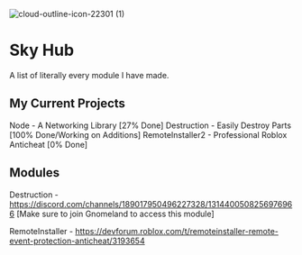 ![cloud-outline-icon-22301 (1)](https://github.com/user-attachments/assets/f3bd5259-479f-40cd-86f1-5f885827f4ec)

# Sky Hub
A list of literally every module I have made.

## My Current Projects
Node - A Networking Library [27% Done]
Destruction - Easily Destroy Parts [100% Done/Working on Additions]
RemoteInstaller2 - Professional Roblox Anticheat [0% Done]

## Modules

Destruction - https://discord.com/channels/189017950496227328/1314400508256976966 [Make sure to join Gnomeland to access this module]

RemoteInstaller - https://devforum.roblox.com/t/remoteinstaller-remote-event-protection-anticheat/3193654
